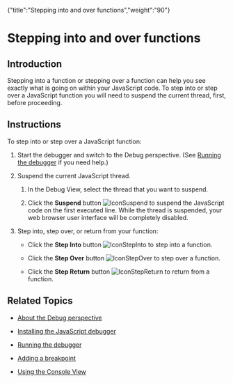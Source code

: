 {"title":"Stepping into and over functions","weight":"90"} 

# Stepping into and over functions

## Introduction

Stepping into a function or stepping over a function can help you see exactly what is going on within your JavaScript code. To step into or step over a JavaScript function you will need to suspend the current thread, first, before proceeding.

## Instructions

To step into or step over a JavaScript function:

1.  Start the debugger and switch to the Debug perspective. (See [Running the debugger](/docs/appc/Axway_Appcelerator_Studio/Axway_Appcelerator_Studio_Guide/Web_Development/JavaScript_Development/Debugging_JavaScript/Running_the_debugger/) if you need help.)
    
2.  Suspend the current JavaScript thread.
    
    1.  In the Debug View, select the thread that you want to suspend.
        
    2.  Click the **Suspend** button ![IconSuspend](/Images/appc/download/attachments/30083101/IconSuspend.png) to suspend the JavaScript code on the first executed line. While the thread is suspended, your web browser user interface will be completely disabled.
        
3.  Step into, step over, or return from your function:
    
    *   Click the **Step Into** button ![IconStepInto](/Images/appc/download/attachments/30083101/IconStepInto.png) to step into a function.
        
    *   Click the **Step Over** button ![IconStepOver](/Images/appc/download/attachments/30083101/IconStepOver.png) to step over a function.
        
    *   Click the **Step Return** button ![IconStepReturn](/Images/appc/download/attachments/30083101/IconStepReturn.png) to return from a function.
        

## Related Topics

*   [About the Debug perspective](/docs/appc/Axway_Appcelerator_Studio/Axway_Appcelerator_Studio_Guide/Web_Development/JavaScript_Development/Debugging_JavaScript/About_the_Debug_perspective/)
    
*   [Installing the JavaScript debugger](/docs/appc/Axway_Appcelerator_Studio/Axway_Appcelerator_Studio_Guide/Web_Development/JavaScript_Development/Debugging_JavaScript/Installing_the_JavaScript_debugger/)
    
*   [Running the debugger](/docs/appc/Axway_Appcelerator_Studio/Axway_Appcelerator_Studio_Guide/Web_Development/JavaScript_Development/Debugging_JavaScript/Running_the_debugger/)
    
*   [Adding a breakpoint](/docs/appc/Axway_Appcelerator_Studio/Axway_Appcelerator_Studio_Guide/Web_Development/JavaScript_Development/Debugging_JavaScript/Adding_a_breakpoint/)
    
*   [Using the Console View](/docs/appc/Axway_Appcelerator_Studio/Axway_Appcelerator_Studio_Guide/Web_Development/JavaScript_Development/Debugging_JavaScript/Using_the_Console_View/)